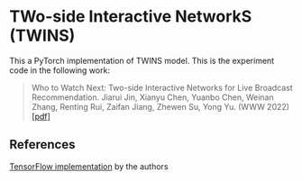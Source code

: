 # TWo-side Interactive NetworkS (TWINS)

This a PyTorch implementation of TWINS model. This is the experiment code in the following work:


> Who to Watch Next: Two-side Interactive Networks for Live Broadcast Recommendation.
> Jiarui Jin, Xianyu Chen, Yuanbo Chen, Weinan Zhang, Renting Rui, Zaifan Jiang, Zhewen Su, Yong Yu.
> (WWW 2022) [[pdf]](https://arxiv.org/pdf/2202.04333.pdf)

## References

[TensorFlow implementation](https://github.com/Jinjiarui/TWINS) by the authors